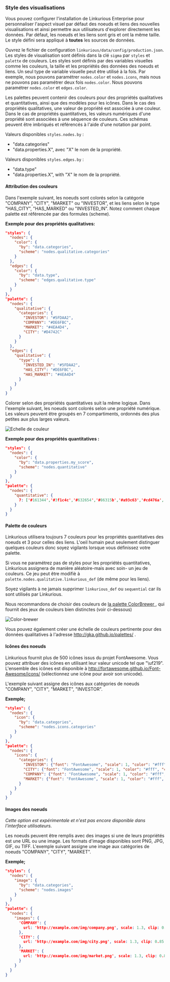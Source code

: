 ### Style des visualisations

Vous pouvez configurer l'installation de Linkurious Enterprise pour personnaliser l'aspect visuel par défaut des noeuds et liens des nouvelles visualisations et ainsi permettre aux utilisateurs d'explorer directement les données. Par défaut, les noeuds et les liens sont gris et ont la même taille. Le style défini sera appliqué à **toutes** les sources de données.

Ouvrez le fichier de configuration `linkurious/data/config/production.json`. Les styles de visualisation sont définis dans la clé `sigma` par  `styles` et  `palette` de couleurs. Les styles sont définis par des variables visuelles comme les couleurs, la taille et les propriétés des données des noeuds et liens. Un seul type de variable visuelle peut être utilisé à la fois. Par exemple, nous pouvons paramétrer `nodes.color` et `nodes.icons`, mais nous ne pouvons pas paramétrer deux fois  `nodes.color`. Nous pouvons paramétrer `nodes.color` et `edges.color`.

Les palettes peuvent contenir des couleurs pour des propriétés qualitatives et quantitatives, ainsi que des modèles pour les icônes. Dans le cas des propriétés qualitatives, une valeur de propriété est associée à une couleur. Dans le cas de propriétés quantitatives, les valeurs numériques d'une propriété sont associées à une séquence de couleurs. Ces schémas peuvent être imbriqués et référencés à l'aide d'une notation par point. 

Valeurs disponibles `styles.nodes.by` :
- "data.categories"
- "data.properties.X", avec "X" le nom de la propriété.

Valeurs disponibles `styles.edges.by` :
- "data.type"
- "data.properties.X", with "X" le nom de la propriété.

#### Attribution des couleurs 

Dans l'exemple suivant, les noeuds sont colorés selon la catégorie  "COMPANY", "CITY", "MARKET" ou "INVESTOR", et les liens selon le type  "HAS_CITY", "HAS_MARKED" ou "INVESTED_IN". Notez comment chaque palette est référencée par des formules (scheme).

**Exemple pour des propriétés qualitatives:**
```json
"styles": {
  "nodes": {
    "color": {
      "by": "data.categories",
      "scheme": "nodes.qualitative.categories"
    }
  },
  "edges": {
    "color": {
      "by": "data.type",
      "scheme": "edges.qualitative.type"
    }
  }
},
"palette": {
  "nodes": {
    "qualitative": {
      "categories": {
        "INVESTOR": "#5FDAA2",
        "COMPANY": "#DE6FBC",
        "MARKET": "#4EA4D4",
        "CITY": "#D4742C"
      }
    }
  },
  "edges": {
    "qualitative": {
      "type": {
        "INVESTED_IN": "#5FDAA2",
        "HAS_CITY": "#DE6FBC",
        "HAS_MARKET": "#4EA4D4"
      }
    }
  }
}
```

Colorer selon des propriétés quantitatives suit la même logique. Dans l'exemple suivant, les noeuds sont colorés selon une propriété numérique. Les valeurs peuvent être groupés en 7 compartiments, ordonnés des plus petites aux plus larges valeurs. 

![Echelle de couleur](https://github.com/Linkurious/linkurious-enterprise-manual/raw/master/en/getting-started/Color-scale.png)



**Exemple pour des propriétés quantitatives :**
```json
"styles": {
  "nodes": {
    "color": {
      "by": "data.properties.my_score",
      "scheme": "nodes.quantitative"
    }
  }
},
"palette": {
  "nodes": {
    "quantitative": {
      7: ['#161344','#3f1c4c','#632654','#86315b','#a93c63','#cd476a','#f35371']
    }
  }
}
```

#### Palette de couleurs

Linkurious utilisera toujours 7 couleurs pour les propriétés quantitatives des noeuds et 3 pour celles des liens. L'oeil humain peut seulement distinguer quelques couleurs donc soyez vigilants lorsque vous définissez votre palette.  

Si vous ne paramétrez pas de styles pour les propriétés quantitatives, Linkurious assignera de manière aléatoire-mais avec soin- un jeu de couleurs. Ce jeu peut être modifiè à  `palette.nodes.qualitative.linkurious_def` (de même pour les liens).

Soyez vigilants à ne jamais supprimer `linkurious_def` ou `sequential` car ils sont utilisés par Linkurious.

Nous recommandons de choisir des couleurs de  [la palette ColorBrewer ](https://github.com/Linkurious/linkurious.js/blob/develop/plugins/sigma.plugins.colorbrewer/sigma.plugins.colorbrewer.js), qui fournit des jeux de couleurs bien distinctes (voir ci-dessous) 

![Color-brewer](https://github.com/Linkurious/linkurious-enterprise-manual/raw/master/en/getting-started/Color-brewer.png)




Vous pouvez également créer une échelle de couleurs pertinente pour des données qualitatives à l'adresse   http://gka.github.io/palettes/ .

#### Icônes des noeuds

Linkurious fournit plus de  500 icônes issus du projet FontAwesome. Vous pouvez attribuer des icônes en utilisant leur valeur unicode tel que "\uf219". L'ensemble des icônes est disponible à  http://fortawesome.github.io/Font-Awesome/icons/ (sélectionnez une icône pour avoir son unicode).

L'exemple suivant assigne des icônes aux catégories de noeuds "COMPANY", "CITY", "MARKET", "INVESTOR".

**Exemple;**
```json
"styles": {
  "nodes": {
    "icon": {
      "by": "data.categories",
      "scheme": "nodes.icons.categories"
    }
  }
},
"palette": {
  "nodes": {
    "icons": {
      "categories": {
        "INVESTOR": {"font": "FontAwesome", "scale": 1, "color": "#fff", "content": "\uf19c"},
        "CITY": {"font": "FontAwesome", "scale": 1, "color": "#fff", "content": "\uf015"},
        "COMPANY": {"font": "FontAwesome", "scale": 1, "color": "#fff", "content": "\uf135"},
        "MARKET": {"font": "FontAwesome", "scale": 1, "color": "#fff", "content": "\uf219"}
      }
    }
  }
}
```

#### Images des noeuds

*Cette option est expérimentale et n'est pas encore disponible dans l'interface utilisateurs.*

Les noeuds peuvent être remplis avec des images si une de leurs propriétés est une URL ou une image. Les formats d'image disponibles sont PNG, JPG, GIF, ou TIFF. L'exemple suivant assigne une image aux catégories de noeuds "COMPANY", "CITY", "MARKET".


**Exemple;**
```json
"styles": {
  "nodes": {
    "image": {
      "by": "data.categories",
      "scheme": "nodes.images"
    }
  }
},
"palette": {
  "nodes": {
    "images": {
      'COMPANY': {
        url: 'http://example.com/img/company.png', scale: 1.3, clip: 0.85
      },
      'CITY': {
        url: 'http://example.com/img/city.png', scale: 1.3, clip: 0.85
      },
      'MARKET': {
        url: 'http://example.com/img/market.png', scale: 1.3, clip: 0.85
      }
    }
  }
}
```
